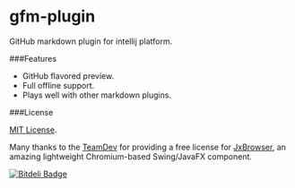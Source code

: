 # gfm-plugin
GitHub markdown plugin for intellij platform.

###Features

*   GitHub flavored preview.
*   Full offline support.
*   Plays well with other markdown plugins.

###License

[MIT License](http://opensource.org/licenses/mit-license.php).

Many thanks to the [TeamDev](http://www.teamdev.com) for providing a free license for [JxBrowser](http://www.teamdev.com/jxbrowser), an amazing lightweight Chromium-based Swing/JavaFX component.

[![Bitdeli Badge](https://d2weczhvl823v0.cloudfront.net/ShyykoSerhiy/gfm-plugin/trend.png)](https://bitdeli.com/free "Bitdeli Badge")

